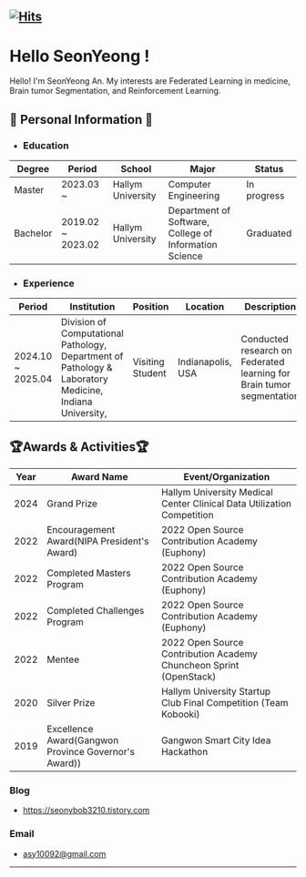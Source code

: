  
[![Hits](https://hits.seeyoufarm.com/api/count/incr/badge.svg?url=https%3A%2F%2Fgithub.com%2Fsunyeongan&count_bg=%2379C83D&title_bg=%23555555&icon=&icon_color=%23E7E7E7&title=hits&edge_flat=false)](https://hits.seeyoufarm.com)
---
# Hello SeonYeong !

Hello! I'm SeonYeong An. My interests are Federated Learning in medicine, Brain tumor Segmentation, and Reinforcement Learning. 


## 💫 Personal Information 💫

- ### Education
| Degree   | Period            | School            | Major                                                  | Status      |
|----------|-------------------|-------------------|--------------------------------------------------------|-------------|
| Master   | 2023.03 ~         | Hallym University | Computer Engineering                                   | In progress |
| Bachelor | 2019.02 ~ 2023.02 | Hallym University | Department of Software, College of Information Science | Graduated   |


- ### Experience
| Period            | Institution                                                                                                | Position          | Location          | Description                                                           |
|-------------------|------------------------------------------------------------------------------------------------------------|-------------------|-------------------|-----------------------------------------------------------------------|
| 2024.10 ~ 2025.04 | Division of Computational Pathology, Department of Pathology & Laboratory Medicine, Indiana University,    | Visiting  Student | Indianapolis, USA | Conducted research on Federated learning for Brain tumor segmentation |

## 🏆Awards & Activities🏆

| Year | Award Name                              | Event/Organization                                               |
|------|-----------------------------------------|------------------------------------------------------------------|
| 2024 | Grand Prize                             | Hallym University Medical Center Clinical Data Utilization Competition |
| 2022 | Encouragement Award(NIPA President's Award)                     | 2022 Open Source Contribution Academy (Euphony) |
| 2022 | Completed Masters Program               | 2022 Open Source Contribution Academy (Euphony)                  |
| 2022 | Completed Challenges Program            | 2022 Open Source Contribution Academy (Euphony)                  |
| 2022 | Mentee                                  | 2022 Open Source Contribution Academy Chuncheon Sprint (OpenStack) |
| 2020 | Silver Prize                            | Hallym University Startup Club Final Competition (Team Kobooki)  |
| 2019 | Excellence Award(Gangwon Province Governor's Award))                       | Gangwon Smart City Idea Hackathon |


  

### Blog 
- https://seonybob3210.tistory.com
  
### Email
- asy10092@gmail.com 
---


